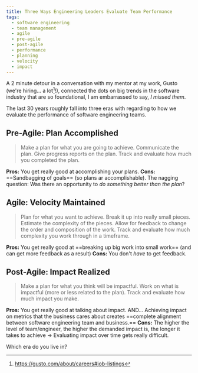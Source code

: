```yaml
---
title: Three Ways Engineering Leaders Evaluate Team Performance
tags:
  - software engineering
  - team management
  - agile
  - pre-agile
  - post-agile
  - performance
  - planning
  - velocity
  - impact
---
```


A 2 minute detour in a conversation with my mentor at my work, Gusto (we're hiring... a lot[^1]!), connected the dots on big trends in the software industry that are so foundational, I am embarrassed to say, *I missed them*.
<!--more-->

The last 30 years roughly fall into three eras with regarding to how we evaluate the performance of software engineering teams.

## Pre-Agile: Plan Accomplished
> Make a plan for what you are going to achieve. Communicate the plan. Give progress reports on the plan. Track and evaluate how much you completed the plan.

**Pros:** You get really good at accomplishing your plans.
**Cons:** ==Sandbagging of goals== (so plans ar accomplishable). The nagging question: Was there an opportunity to *do something better than the plan*?

## Agile: Velocity Maintained
> Plan for what you want to achieve. Break it up into really small pieces. Estimate the complexity of the pieces. Allow for feedback to change the order and composition of the work. Track and evaluate how much complexity you work through in a timeframe.

**Pros:** You get really good at ==breaking up big work into small work== (and can get more feedback as a result)
**Cons:** You don't *have* to get feedback.

## Post-Agile: Impact Realized
> Make a plan for what you think will be impactful. Work on what is impactful (more or less related to the plan). Track and evaluate how much impact you make.

**Pros:** You get really good at talking about impact. AND... Achieving impact on metrics that the business cares about creates ==complete alignment between software engineering team and business.==
**Cons:** The higher the level of team/engineer, the higher the demanded impact is, the longer it takes to achieve -> Evaluating impact over time gets really difficult.

Which era do you live in?

[^1]: https://gusto.com/about/careers#job-listings
